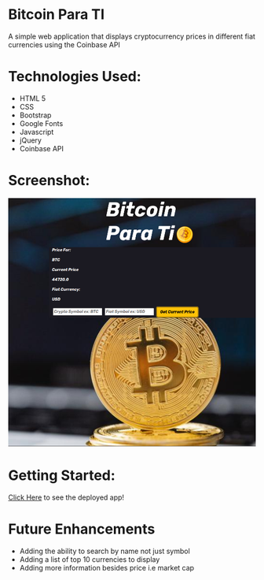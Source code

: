 # Bitcoin Para TI

A simple web application that displays cryptocurrency prices in different fiat currencies using the Coinbase API

# Technologies Used:

* HTML 5
* CSS
* Bootstrap
* Google Fonts
* Javascript
* jQuery
* Coinbase API


# Screenshot:

![Alt text](./img/screenshot.png "Screenshot")

# Getting Started:

[Click Here](https://bitconparati.netlify.app/) to see the deployed app!

# Future Enhancements

* Adding the ability to search by name not just symbol
* Adding a list of top 10 currencies to display
* Adding more information besides price i.e market cap
